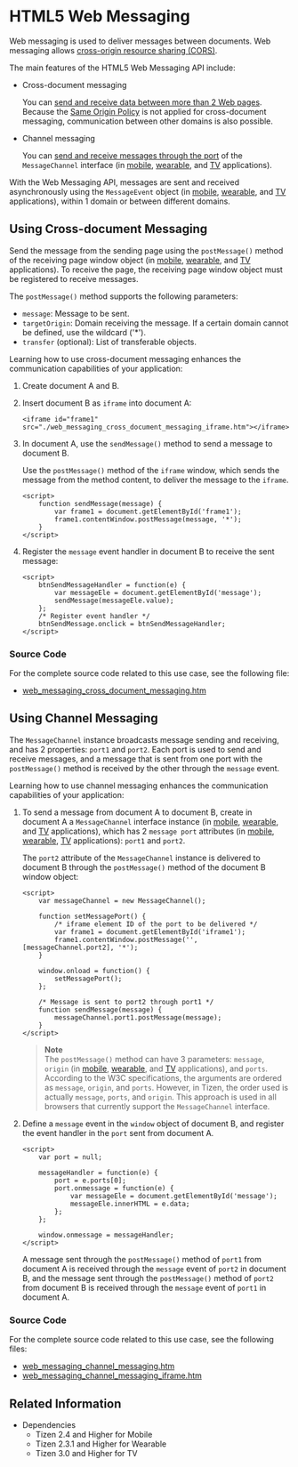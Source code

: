 # HTML5 Web Messaging

Web messaging is used to deliver messages between documents. Web messaging allows [cross-origin resource sharing (CORS)](../security/cors.md).

The main features of the HTML5 Web Messaging API include:

- Cross-document messaging

  You can [send and receive data between more than 2 Web pages](#using-cross-document-messaging). Because the [Same Origin Policy](http://www.w3.org/2001/tag/dj9/scriptorigin.html) is not applied for cross-document messaging, communication between other domains is also possible.

- Channel messaging

   You can [send and receive messages through the port](#using-channel-messaging) of the `MessageChannel` interface (in [mobile](http://www.w3.org/TR/2015/REC-webmessaging-20150519/#message-channels), [wearable](http://www.w3.org/TR/2012/CR-webmessaging-20120501/#message-channels), and [TV](http://www.w3.org/TR/2015/REC-webmessaging-20150519/#message-channels) applications).

With the Web Messaging API, messages are sent and received asynchronously using the `MessageEvent` object (in [mobile](http://www.w3.org/TR/2015/REC-webmessaging-20150519/#the-messageevent-interfaces), [wearable](http://www.w3.org/TR/2012/CR-webmessaging-20120501/#event-definitions), and [TV](http://www.w3.org/TR/2015/REC-webmessaging-20150519/#the-messageevent-interfaces) applications), within 1 domain or between different domains.

## Using Cross-document Messaging

Send the message from the sending page using the `postMessage()` method of the receiving page window object (in [mobile](http://www.w3.org/TR/2015/REC-webmessaging-20150519/#posting-messages), [wearable](http://www.w3.org/TR/2012/CR-webmessaging-20120501/#posting-messages), and [TV](http://www.w3.org/TR/2015/REC-webmessaging-20150519/#posting-messages) applications). To receive the page, the receiving page window object must be registered to receive messages.

The `postMessage()` method supports the following parameters:

- `message`: Message to be sent.
- `targetOrigin`: Domain receiving the message. If a certain domain cannot be defined, use the wildcard ('\*').
- `transfer` (optional): List of transferable objects.

Learning how to use cross-document messaging enhances the communication capabilities of your application:

1. Create document A and B.

2. Insert document B as `iframe` into document A:

   ```
   <iframe id="frame1" src="./web_messaging_cross_document_messaging_iframe.htm"></iframe>
   ```

3. In document A, use the `sendMessage()` method to send a message to document B.

   Use the `postMessage()` method of the `iframe` window, which sends the message from the method content, to deliver the message to the `iframe`.

   ```
   <script>
       function sendMessage(message) {
           var frame1 = document.getElementById('frame1');
           frame1.contentWindow.postMessage(message, '*');
       }
   </script>
   ```

4. Register the `message` event handler in document B to receive the sent message:

   ```
   <script>
       btnSendMessageHandler = function(e) {
           var messageEle = document.getElementById('message');
           sendMessage(messageEle.value);
       };
       /* Register event handler */
       btnSendMessage.onclick = btnSendMessageHandler;
   </script>
   ```

### Source Code

For the complete source code related to this use case, see the following file:

- [web_messaging_cross_document_messaging.htm](http://download.tizen.org/misc/examples/w3c_html5/communication/html5_web_messaging)

## Using Channel Messaging

The `MessageChannel` instance broadcasts message sending and receiving, and has 2 properties: `port1` and `port2`. Each port is used to send and receive messages, and a message that is sent from one port with the `postMessage()` method is received by the other through the `message` event.

Learning how to use channel messaging enhances the communication capabilities of your application:

1. To send a message from document A to document B, create in document A a `MessageChannel` interface instance (in [mobile](http://www.w3.org/TR/2015/REC-webmessaging-20150519/#message-channels), [wearable](http://www.w3.org/TR/2012/CR-webmessaging-20120501/#message-channels), and [TV](http://www.w3.org/TR/2015/REC-webmessaging-20150519/#message-channels) applications), which has 2 `message port` attributes (in [mobile](http://www.w3.org/TR/2015/REC-webmessaging-20150519/#message-ports), [wearable](http://www.w3.org/TR/2012/CR-webmessaging-20120501/#message-ports), [TV](http://www.w3.org/TR/2015/REC-webmessaging-20150519/#message-ports) applications): `port1` and `port2`.

   The `port2` attribute of the `MessageChannel` instance is delivered to document B through the `postMessage()` method of the document B window object:

   ```
   <script>
       var messageChannel = new MessageChannel();

       function setMessagePort() {
           /* iframe element ID of the port to be delivered */
           var frame1 = document.getElementById('iframe1');
           frame1.contentWindow.postMessage('', [messageChannel.port2], '*');
       }

       window.onload = function() {
           setMessagePort();
       };

       /* Message is sent to port2 through port1 */
       function sendMessage(message) {
           messageChannel.port1.postMessage(message);
       }
   </script>
   ```

   > **Note**  
   > The `postMessage()` method can have 3 parameters: `message`, `origin` (in [mobile](http://www.w3.org/TR/2015/REC-webmessaging-20150519/#security-postmsg), [wearable](http://www.w3.org/TR/2012/CR-webmessaging-20120501/#security-postmsg), and [TV](http://www.w3.org/TR/2015/REC-webmessaging-20150519/#security-postmsg) applications), and `ports`.  
   > According to the W3C specifications, the arguments are ordered as `message`, `origin`, and `ports`. However, in Tizen, the order used is actually `message`, `ports`, and `origin`. This approach is used in all browsers that currently support the `MessageChannel` interface.

2. Define a `message` event in the `window` object of document B, and register the event handler in the `port` sent from document A.

   ```
   <script>
       var port = null;

       messageHandler = function(e) {
           port = e.ports[0];
           port.onmessage = function(e) {
               var messageEle = document.getElementById('message');
               messageEle.innerHTML = e.data;
           };
       };

       window.onmessage = messageHandler;
   </script>
   ```

   A message sent through the `postMessage()` method of `port1` from document A is received through the `message` event of `port2` in document B, and the message sent through the `postMessage()` method of `port2` from document B is received through the `message` event of `port1` in document A.

### Source Code

For the complete source code related to this use case, see the following files:

- [web_messaging_channel_messaging.htm](http://download.tizen.org/misc/examples/w3c_html5/communication/html5_web_messaging)
- [web_messaging_channel_messaging_iframe.htm](http://download.tizen.org/misc/examples/w3c_html5/communication/html5_web_messaging)

## Related Information
* Dependencies
  - Tizen 2.4 and Higher for Mobile
  - Tizen 2.3.1 and Higher for Wearable
  - Tizen 3.0 and Higher for TV

